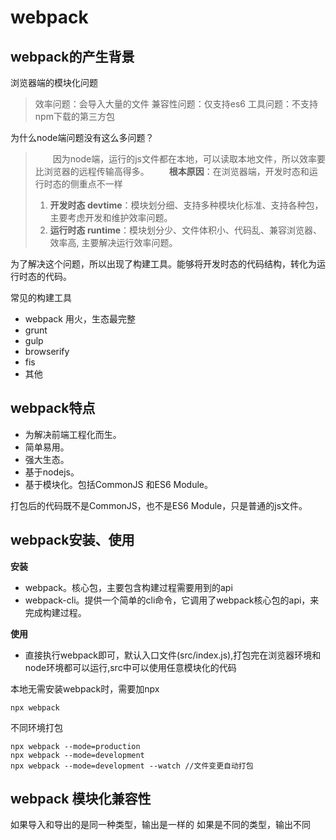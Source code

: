 # webpack

## webpack的产生背景

浏览器端的模块化问题
> 效率问题：会导入大量的文件
> 兼容性问题：仅支持es6
> 工具问题：不支持npm下载的第三方包

为什么node端问题没有这么多问题？
> &emsp;&emsp;因为node端，运行的js文件都在本地，可以读取本地文件，所以效率要比浏览器的远程传输高得多。
> &emsp;&emsp;**根本原因**：在浏览器端，开发时态和运行时态的侧重点不一样
> 1. **开发时态 devtime**：模块划分细、支持多种模块化标准、支持各种包，主要考虑开发和维护效率问题。
> 2. **运行时态 runtime**：模块划分少、文件体积小、代码乱、兼容浏览器、效率高, 主要解决运行效率问题。

为了解决这个问题，所以出现了构建工具。能够将开发时态的代码结构，转化为运行时态的代码。

常见的构建工具
- webpack 用火，生态最完整
- grunt
- gulp
- browserify
- fis
- 其他

## webpack特点

- 为解决前端工程化而生。
- 简单易用。
- 强大生态。
- 基于nodejs。
- 基于模块化。包括CommonJS 和ES6 Module。

打包后的代码既不是CommonJS，也不是ES6 Module，只是普通的js文件。

## webpack安装、使用

**安装**
- webpack。核心包，主要包含构建过程需要用到的api
- webpack-cli。提供一个简单的cli命令，它调用了webpack核心包的api，来完成构建过程。

**使用**
- 直接执行webpack即可，默认入口文件(src/index.js),打包完在浏览器环境和node环境都可以运行,src中可以使用任意模块化的代码

本地无需安装webpack时，需要加npx
```
npx webpack
```
不同环境打包
```
npx webpack --mode=production
npx webpack --mode=development
npx webpack --mode=development --watch //文件变更自动打包
```

## webpack 模块化兼容性

如果导入和导出的是同一种类型，输出是一样的
如果是不同的类型，输出不同

